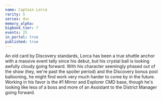 ```yaml
---
name: Captain Lorca
rarity: 5
series: dsc
memory_alpha:
bigbook_tier: 7
events: 25
in_portal: true
published: true
---
```


An old card by Discovery standards, Lorca has been a true shuttle anchor with a massive event tally since his debut, but his crystal ball is looking awfully cloudy going forward. With his character seemingly phased out of the show (hey, we're past the spoiler period) and the Discovery bonus pool ballooning, he might find work very much harder to come by in the future. Working in his favor is the #1 Mirror and Explorer CMD base, though he's looking like less of a boss and more of an Assistant to the District Manager going forward.
